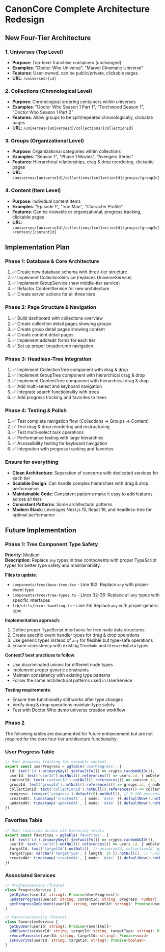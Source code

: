 # CanonCore Complete Architecture Redesign

## New Four-Tier Architecture

### 1. Universes (Top Level) 
- **Purpose**: Top-level franchise containers (unchanged)
- **Examples**: "Doctor Who Universe", "Marvel Cinematic Universe"  
- **Features**: User-owned, can be public/private, clickable pages
- **URL**: `/universes/[id]`

### 2. Collections (Chronological Level)
- **Purpose**: Chronological ordering containers within universes
- **Examples**: "Doctor Who Season 1 Part 1", "Torchwood Season 1", "Doctor Who Season 1 Part 2"
- **Features**: Allow groups to be split/repeated chronologically, clickable pages
- **URL**: `/universes/[universeId]/collections/[collectionId]`

### 3. Groups (Organizational Level)
- **Purpose**: Organizational categories within collections
- **Examples**: "Season 1", "Phase 1 Movies", "Avengers Series"
- **Features**: Hierarchical relationships, drag & drop reordering, clickable pages  
- **URL**: `/universes/[universeId]/collections/[collectionId]/groups/[groupId]`

### 4. Content (Item Level)
- **Purpose**: Individual content items
- **Examples**: "Episode 1", "Iron Man", "Character Profile"
- **Features**: Can be viewable or organizational, progress tracking, clickable pages
- **URL**: `/universes/[universeId]/collections/[collectionId]/groups/[groupId]/content/[contentId]`

## Implementation Plan

### Phase 1: Database & Core Architecture
1. ✅ Create new database schema with three-tier structure
2. ✅ Implement CollectionService (replaces UniverseService)
3. ✅ Implement GroupService (new middle-tier service)  
4. ✅ Refactor ContentService for new architecture
5. ✅ Create server actions for all three tiers

### Phase 2: Page Structure & Navigation
1. ✅ Build dashboard with collections overview
2. ✅ Create collection detail pages showing groups
3. ✅ Create group detail pages showing content
4. ✅ Create content detail pages
5. ✅ Implement add/edit forms for each tier
6. ✅ Set up proper breadcrumb navigation

### Phase 3: Headless-Tree Integration  
1. ✅ Implement CollectionTree component with drag & drop
2. ✅ Implement GroupTree component with hierarchical drag & drop
3. ✅ Implement ContentTree component with hierarchical drag & drop
4. ✅ Add multi-select and keyboard navigation
5. ✅ Integrate search functioinality with trees
6. ✅ Add progress tracking and favorites to trees

### Phase 4: Testing & Polish
1. ✅ Test complete navigation flow (Collections → Groups → Content)
2. ✅ Test drag & drop reordering and restructuring
3. ✅ Test multi-select bulk operations
4. ✅ Performance testing with large hierarchies
5. ✅ Accessibility testing for keyboard navigation
6. ✅ Integration with progress tracking and favorites


### Ensure for everything
- **Clean Architecture**: Separation of concerns with dedicated services for each tier
- **Scalable Design**: Can handle complex hierarchies with drag & drop performance
- **Maintainable Code**: Consistent patterns make it easy to add features across all tiers
- **Consistent Patterns**: Same architectural patterns 
- **Modern Stack**: Leverages Next.js 15, React 19, and headless-tree for optimal performance

## Future Implementation

### Phase 1: Tree Component Type Safety
**Priority**: Medium  
**Description**: Replace `any` types in tree components with proper TypeScript types for better type safety and maintainability.

**Files to update**:
- `components/tree/base-tree.tsx` - Line 102: Replace `any` with proper event type
- `components/tree/tree-types.ts` - Lines 32-36: Replace all `any` types with specific interfaces
- `lib/utils/error-handling.ts` - Line 26: Replace `any` with proper generic type

**Implementation approach**:
1. Define proper TypeScript interfaces for tree node data structures
2. Create specific event handler types for drag & drop operations  
3. Use generic types instead of `any` for flexible but type-safe operations
4. Ensure consistency with existing `TreeNode` and `HierarchyData` types

**Context7 best practices to follow**:
- Use discriminated unions for different node types
- Implement proper generic constraints
- Maintain consistency with existing type patterns
- Follow the same architectural patterns used in UserService

**Testing requirements**:
- Ensure tree functionality still works after type changes
- Verify drag & drop operations maintain type safety
- Test with Doctor Who demo universe creation workflow

### Phase 2

The following tables are documented for future enhancement but are not required for the core four-tier architecture functionality:

### User Progress Table
```typescript
// User progress tracking for viewable content
export const userProgress = pgTable('userProgress', {
  id: text('id').primaryKey().$defaultFn(() => crypto.randomUUID()),
  userId: text('userId').notNull().references(() => users.id, { onDelete: 'cascade' }),
  contentId: text('contentId').notNull().references(() => content.id, { onDelete: 'cascade' }),
  groupId: text('groupId').notNull().references(() => groups.id, { onDelete: 'cascade' }),
  collectionId: text('collectionId').notNull().references(() => collections.id, { onDelete: 'cascade' }),
  progress: integer('progress').default(0).notNull(), // 0-100 percentage
  createdAt: timestamp('createdAt', { mode: 'date' }).defaultNow().notNull(),
  updatedAt: timestamp('updatedAt', { mode: 'date' }).defaultNow().notNull(),
})
```

### Favorites Table
```typescript
// User favorites across all hierarchy levels
export const favorites = pgTable('favorites', {
  id: text('id').primaryKey().$defaultFn(() => crypto.randomUUID()),
  userId: text('userId').notNull().references(() => users.id, { onDelete: 'cascade' }),
  targetId: text('targetId').notNull(), // universeId, collectionId, groupId, or contentId
  targetType: varchar('targetType', { length: 20 }).notNull(), // 'universe', 'collection', 'group', or 'content'
  createdAt: timestamp('createdAt', { mode: 'date' }).defaultNow().notNull(),
})
```

### Associated Services
```typescript
// ProgressService (future)
class ProgressService {
  getByUser(userId: string): Promise<UserProgress[]>
  updateProgress(userId: string, contentId: string, progress: number): Promise<UserProgress>
  getProgressByContent(userId: string, contentId: string): Promise<UserProgress | null>
}

// FavoritesService (future)  
class FavoritesService {
  getByUser(userId: string): Promise<Favorite[]>
  addFavorite(userId: string, targetId: string, targetType: string): Promise<Favorite>
  removeFavorite(userId: string, targetId: string): Promise<void>
  isFavorite(userId: string, targetId: string): Promise<boolean>
}
```